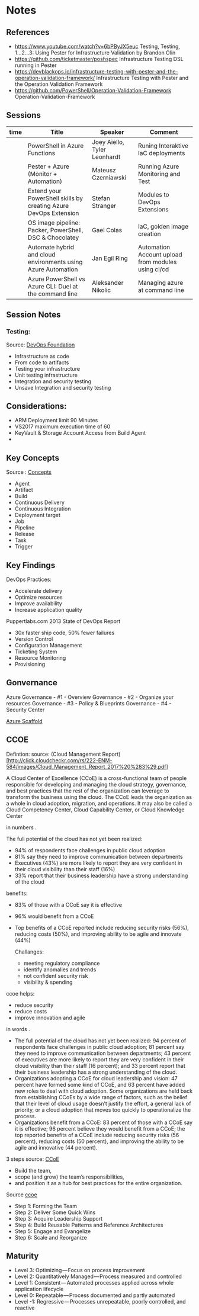 # Notes

## References

- https://www.youtube.com/watch?v=6bPByJX5euc Testing, Testing, 1...2...3: Using Pester for Infrastructure Validation by Brandon Olin
- https://github.com/ticketmaster/poshspec Infrastructure Testing DSL running in Pester
- https://devblackops.io/infrastructure-testing-with-pester-and-the-operation-validation-framework/ Infrastructure Testing with Pester and the Operation Validation Framework
- https://github.com/PowerShell/Operation-Validation-Framework Operation-Validation-Framework

## Sessions

| time | Title                                                            | Speaker                      | Comment                                            |
| ---- | ---------------------------------------------------------------- | ---------------------------- | -------------------------------------------------- |
|      | PowerShell in Azure Functions                                    | Joey Aiello, Tyler Leonhardt | Runing Interaktive IaC deployments                 |
|      | Pester + Azure (Monitor + Automation)                            | Mateusz Czerniawski          | Running Azure Monitoring and Test                  |
|      | Extend your PowerShell skills by creating Azure DevOps Extension | Stefan Stranger              | Modules to DevOps Extensions                       |
|      | OS image pipeline: Packer, PowerShell, DSC & Chocolatey          | Gael Colas                   | IaC, golden image creation                         |
|      | Automate hybrid and cloud environments using Azure Automation    | Jan Egil Ring                | Automation Account upload from modules using ci/cd |
|      | Azure PowerShell vs Azure CLI: Duel at the command line          | Aleksander Nikolic           | Managing azure at command line                     |

## Session Notes

### Testing:

Source: [DevOps Foundation](https://www.linkedin.com/learning/devops-foundations-infrastructure-as-code/testing-your-infrastructure?u=3322)

- Infrastructure as code
- From code to artifacts
- Testing your infrastructure
- Unit testing infrastructure
- Integration and security testing
- Unsave Integration and security testing

## Considerations:

- ARM Deployment limit 90 Minutes
- VS2017 maximum execution time of 60
- KeyVault & Storage Account Access from Build Agent
-

## Key Concepts

Source : [Concepts](https://docs.microsoft.com/en-us/azure/devops/pipelines/get-started/key-pipelines-concepts?toc=/azure/devops/pipelines/toc.json&bc=/azure/devops/boards/pipelines/breadcrumb/toc.json&view=vsts)

- Agent
- Artifact
- Build
- Continuous Delivery
- Continuous Integration
- Deployment target
- Job
- Pipeline
- Release
- Task
- Trigger

## Key Findings

DevOps Practices:

- Accelerate delivery
- Optimize resources
- Improve availability
- Increase application quality

Puppertlabs.com 2013 State of DevOps Report

- 30x faster ship code, 50% fewer failures
- Version Control
- Configuration Management
- Ticketing System
- Resource Monitoring
- Provisioning

## Gonvernance

Azure Governance - #1 - Overview
Governance - #2 - Organize your resources
Governance - #3 - Policy & Blueprints
Governance - #4 - Security Center

[Azure Scaffold](https://docs.microsoft.com/en-us/azure/architecture/cloud-adoption/appendix/azure-scaffold)

## CCOE

Defintion: source: (Cloud Management Report)[http://click.cloudcheckr.com/rs/222-ENM-584/images/Cloud_Management_Report_2017%20%283%29.pdf]

A Cloud Center of Excellence (CCoE) is a cross-functional team of people responsible for
developing and managing the cloud strategy, governance, and best practices that the rest of
the organization can leverage to transform the business using the cloud. The CCoE leads the
organization as a whole in cloud adoption, migration, and operations. It may also be called a
Cloud Competency Center, Cloud Capability Center, or Cloud Knowledge Center

in numbers .

The full potential of the cloud has not yet been realized:

- 94% of respondents face challenges in public cloud adoption
- 81% say they need to improve communication between departments
- Executives (43%) are more likely to report they are very confident in their cloud visibility than their staff (16%)
- 33% report that their business leadership have a strong understanding of the cloud

benefits:

- 83% of those with a CCoE say it is effective
- 96% would benefit from a CCoE
- Top benefits of a CCoE reported include reducing security risks (56%), reducing costs
  (50%), and improving ability to be agile and innovate (44%)

  Challanges:

  - meeting regulatory compliance
  - identify anomalies and trends
  - not confident security risk
  - visibility & spending

ccoe helps:

- reduce security
- reduce costs
- improve innovation and agile

in words .

- The full potential of the cloud has not yet been realized: 94 percent of respondents face challenges in public cloud adoption; 81 percent say they need to improve communication between departments; 43 percent of executives are more likely to report they are very confident in their cloud visibility than their staff (16 percent); and 33 percent report that their business leadership has a strong understanding of the cloud.
- Organizations adopting a CCoE for cloud leadership and vision: 47 percent have formed some kind of CCoE, and 63 percent have added new roles to deal with cloud adoption. Some organizations are held back from establishing CCoEs by a wide range of factors, such as the belief that their level of cloud usage doesn’t justify the effort, a general lack of priority, or a cloud adoption that moves too quickly to operationalize the process.
- Organizations benefit from a CCoE: 83 percent of those with a CCoE say it is effective; 96 percent believe they would benefit from a CCoE; the top reported benefits of a CCoE include reducing security risks (56 percent), reducing costs (50 percent), and improving the ability to be agile and innovative (44 percent).

3 steps source: [CCoE](https://medium.com/aws-enterprise-collection/how-to-create-a-cloud-center-of-excellence-in-your-enterprise-8ed3a97adcc6)

- Build the team,
- scope (and grow) the team’s responsibilities,
- and position it as a hub for best practices for the entire organization.

Source [ccoe](https://medium.com/aws-enterprise-collection/using-a-cloud-center-of-excellence-ccoe-to-transform-the-entire-enterprise-cc89d416e934)

- Step 1: Forming the Team
- Step 2: Deliver Some Quick Wins
- Step 3: Acquire Leadership Support
- Step 4: Build Reusable Patterns and Reference Architectures
- Step 5: Engage and Evangelize
- Step 6: Scale and Reorganize

## Maturity

- Level 3: Optimizing — Focus on process improvement
- Level 2: Quantitatively Managed — Process measured and controlled
- Level 1: Consistent — Automated processes applied across whole application lifecycle
- Level 0: Repeatable — Process documented and partly automated
- Level -1: Regressive — Processes unrepeatable, poorly controlled, and reactive
